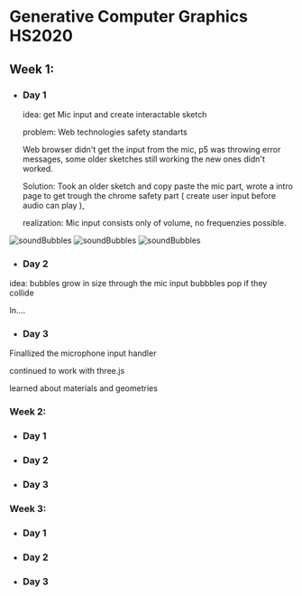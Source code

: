 <h1>Generative Computer Graphics HS2020</h1>

## Week 1:
  - ### Day 1

      <div>
      idea: 
      get Mic input and create interactable sketch

      problem: 
      Web technologies safety standarts

      Web browser didn't get the input from the mic, p5 was throwing error messages, some older sketches still working the new ones didn't worked.

      Solution:
      Took an older sketch and copy paste the mic part, 
      wrote a intro page to get trough the chrome safety part
      ( create user input before audio can play ), 

      realization:
      Mic input consists only of volume, no frequenzies possible.
      </div>

![soundBubbles](https://github.com/twistedPan/genCom/blob/master/pictures/week1.1%20randomBubbles%20(1).png?raw=true)
![soundBubbles](https://github.com/twistedPan/genCom/blob/master/pictures/week1.1%20randomBubbles%20(2).png?raw=true)
![soundBubbles](https://github.com/twistedPan/genCom/blob/master/pictures/week1.1%20randomBubbles%20(3).png?raw=true)



  - ### Day 2
  
  idea:
  bubbles grow in size through the mic input
  bubbbles pop if they collide

  In....
  
  - ### Day 3
  
  Finallized the microphone input handler
  
  continued to work with three.js

  learned about materials and geometries
  
  
  

### Week 2:

  - ### Day 1
  - ### Day 2
  - ### Day 3


### Week 3:

  - ### Day 1
  - ### Day 2
  - ### Day 3

